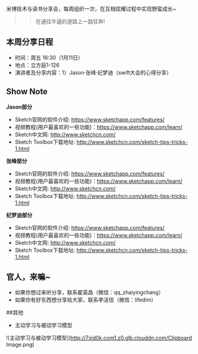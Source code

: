 米博技术与读书分享会，每周组织一次，在互相炫耀过程中实现野蛮成长~

>> 在通往牛逼的道路上一路狂奔! 

## 本周分享日程

- 时间：周五 16:30（1月11日）
- 地点：立方庭1-126
- 演讲者及分享内容：1）Jason·张峰·纪梦迪（swift大会的心得分享）

## Show Note

**Jason部分**

- Sketch官网的软件介绍: https://www.sketchapp.com/features/
- 视频教程(用户最喜欢的一些功能)：https://www.sketchapp.com/learn/
- Sketch中文网: http://www.sketchcn.com/
- Sketch Toolbox下载地址: http://www.sketchcn.com/sketch-tips-tricks-1.html

**张峰部分**
 
- Sketch官网的软件介绍: https://www.sketchapp.com/features/
- 视频教程(用户最喜欢的一些功能)：https://www.sketchapp.com/learn/
- Sketch中文网: http://www.sketchcn.com/
- Sketch Toolbox下载地址: http://www.sketchcn.com/sketch-tips-tricks-1.html

**纪梦迪部分**
 
- Sketch官网的软件介绍: https://www.sketchapp.com/features/
- 视频教程(用户最喜欢的一些功能)：https://www.sketchapp.com/learn/
- Sketch中文网: http://www.sketchcn.com/
- Sketch Toolbox下载地址: http://www.sketchcn.com/sketch-tips-tricks-1.html

## 官人，来嘛~

- 如果你想过来听分享，联系翟英昌（微信：qq_zhaiyingchang）
- 如果你有好东西想分享给大家，联系李洁信（微信：lifedim）

##其他

- 主动学习与被动学习模型

![主动学习与被动学习模型](http://7xid0k.com1.z0.glb.clouddn.com/Clipboard Image.png)




